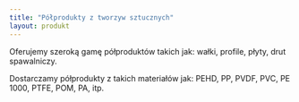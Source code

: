 ```yaml
---
title: "Półprodukty z tworzyw sztucznych"
layout: produkt
---
```

Oferujemy szeroką gamę półproduktów takich jak: wałki, profile, płyty, drut spawalniczy.

Dostarczamy półprodukty z takich materiałów jak: PEHD, PP, PVDF, PVC, PE 1000, PTFE, POM, PA, itp.